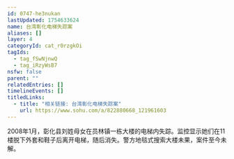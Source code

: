 ```yaml
---
id: 0747-he3nukan
lastUpdated: 1754633624
name: 台湾彰化电梯失踪案
aliases: []
layer: 4
categoryId: cat_r0rzgkOi
tagIds:
  - tag_fSwNjnwQ
  - tag_iRzyWsB7
nsfw: false
parent: ""
relatedEntries: []
timelineEvents: []
titledLinks:
  - title: "相关链接: 台湾彰化电梯失踪案"
    url: https://www.sohu.com/a/822880668_121961603
---
```


2008年1月，彰化县刘姓母女在员林镇一栋大楼的电梯内失踪。监控显示她们在11楼脱下外套和鞋子后离开电梯，随后消失。警方地毯式搜索大楼未果，案件至今未解。